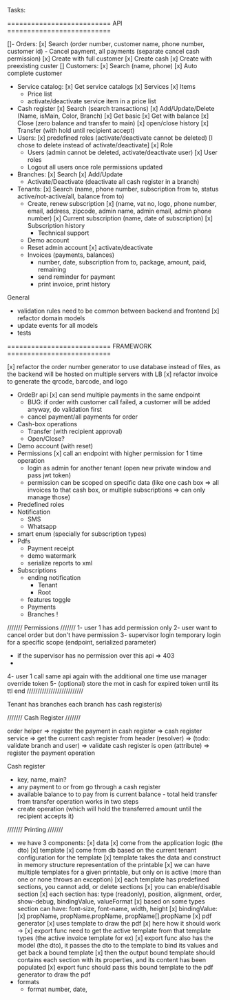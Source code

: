 ﻿Tasks:

========================== API ==========================

[]- Orders:
    [x] Search (order number, customer name, phone number, customer id)
        - Cancel payment, all payments (separate cancel cash permission)
            [x] Create with full customer
            [x] Create cash
            [x] Create with preexisting custer
[] Customers:
    [x] Search (name, phone)
    [x] Auto complete customer
- Service catalog:
  [x] Get service catalogs
  [x] Services
  [x] Items
    - Price list
    - activate/deactivate service item in a price list
- Cash register
  [x] Search (search transactions)
  [x] Add/Update/Delete (Name, isMain, Color, Branch)
  [x] Get basic
  [x] Get with balance
  [x] Close (zero balance and transfer to main)
  [x] open/close history
  [x] Transfer (with hold until recipient accept)
- Users:
  [x] predefined roles (activate/deactivate cannot be deleted) [I chose to delete instead of activate/deactivate]
  [x] Role
    - Users (admin cannot be deleted, activate/deactivate user)
      [x] User roles
    - Logout all users once role permissions updated
- Branches:
  [x] Search
  [x] Add/Update
    - Activate/Deactivate (deactivate all cash register in a branch)
- Tenants:
  [x] Search (name, phone number, subscription from to, status active/not-active/all, balance from to)
    - Create, renew subscription
      [x] (name, vat no, logo, phone number, email, address, zipcode, admin name, admin email, admin phone number)
      [x] Current subscription (name, date of subscription)
      [x] Subscription history
        - Technical support
    - Demo account
    - Reset admin account
      [x] activate/deactivate
    - Invoices (payments, balances)
        - number, date, subscription from to, package, amount, paid, remaining
        - send reminder for payment
        - print invoice, print history

General

- validation rules need to be common between backend and frontend
  [x] refactor domain models
- update events for all models
- tests

========================== FRAMEWORK ==========================

[x] refactor the order number generator to use database instead of files, as the backend will be hosted on multiple
servers with LB
[x] refactor invoice to generate the qrcode, barcode, and logo

- OrdeBr api
  [x] can send multiple payments in the same endpoint
    - BUG: if order with customer call failed, a customer will be added anyway, do validation first
    - cancel payment/all payments for order
- Cash-box operations
    - Transfer (with recipient approval)
    - Open/Close?
- Demo account (with reset)
- Permissions
  [x] call an endpoint with higher permission for 1 time operation
    - login as admin for another tenant (open new private window and pass jwt token)
    - permission can be scoped on specific data (like one cash box => all invoices to that cash box, or multiple
      subscriptions => can only manage those)
- Predefined roles
- Notification
    - SMS
    - Whatsapp
- smart enum (specially for subscription types)
- Pdfs
    - Payment receipt
    - demo watermark
    - serialize reports to xml
- Subscriptions
    - ending notification
        - Tenant
        - Root
    - features toggle
    - Payments
    - Branches !

/////// Permissions ///////
1- user 1 has add permission only
2- user want to cancel order but don't have permission
3- supervisor login temporary login for a specific scope (endpoint, serialized parameter)
- if the supervisor has no permission over this api => 403
-
4- user 1 call same api again with the additional one time use manager override token
5- (optional) store the mot in cash for expired token until its ttl end
//////////////////////////

Tenant has branches
each branch has cash register(s)

/////// Cash Register ///////

order helper
=> register the payment in cash register
=> cash register service
=> get the current cash register from header (resolver)
=> (todo: validate branch and user)
=> validate cash register is open (attribute)
=> register the payment operation

Cash register
- key, name, main?
- any payment to or from go through a cash register
- available balance to to pay from is current balance - total held transfer from
transfer operation works in two steps
- create operation (which will hold the transferred amount until the recipient accepts it)

/////// Printing ///////

- we have 3 components:
[x] data 
  [x] come from the application logic (the dto)
[x] template
    [x] come from db based on the current tenant configuration for the template
    [x] template takes the data and construct in memory structure representation of the printable
    [x] we can have multiple templates for a given printable, but only on is active (more than one or none throws an
      exception)
        [x] each template has predefined sections, you cannot add, or delete sections
        [x] you can enable/disable section
        [x] each section has: type (readonly), position, alignment, order, show-debug, bindingValue, valueFormat
        [x] based on some types section can have: font-size, font-name, width, height
        [x] bindingValue:
          [x] propName, propName.propName, propName[].propName
  [x] pdf generator
      [x] uses template to draw the pdf
[x] here how it should work -> 
  [x] export func need to get the active template from that template types (the active invoice template for ex)
  [x] export func also has the model (the dto), it passes the dto to the template to bind its values and get back a bound template
  [x] then the output bound template should contains each section with its properties, and its content has been populated
  [x] export func should pass this bound template to the pdf generator to draw the pdf
- formats
  - format number, date, 
